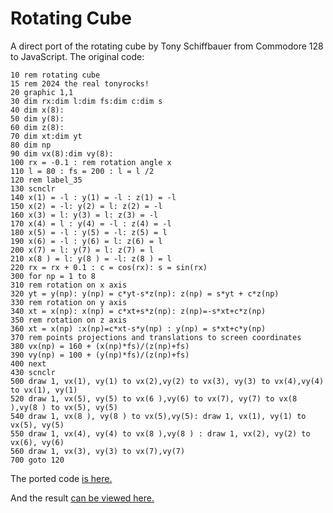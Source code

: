 # Rotating Cube

A direct port of the rotating cube by Tony Schiffbauer from Commodore 128 to JavaScript. The original code:

```
10 rem rotating cube
15 rem 2024 the real tonyrocks!
20 graphic 1,1
30 dim rx:dim l:dim fs:dim c:dim s
40 dim x(8):
50 dim y(8):
60 dim z(8):
70 dim xt:dim yt
80 dim np
90 dim vx(8):dim vy(8):
100 rx = -0.1 : rem rotation angle x
110 l = 80 : fs = 200 : l = l /2
120 rem label_35
130 scnclr
140 x(1) = -l : y(1) = -l : z(1) = -l
150 x(2) = -l: y(2) = l: z(2) = -l
160 x(3) = l: y(3) = l: z(3) = -l
170 x(4) = l : y(4) = -l : z(4) = -l
180 x(5) = -l : y(5) = -l: z(5) = l
190 x(6) = -l : y(6) = l: z(6) = l
200 x(7) = l: y(7) = l: z(7) = l
210 x(8 ) = l: y(8 ) = -l: z(8 ) = l
220 rx = rx + 0.1 : c = cos(rx): s = sin(rx)
300 for np = 1 to 8
310 rem rotation on x axis
320 yt = y(np): y(np) = c*yt-s*z(np): z(np) = s*yt + c*z(np)
330 rem rotation on y axis
340 xt = x(np): x(np) = c*xt+s*z(np): z(np)=-s*xt+c*z(np)
350 rem rotation on z axis
360 xt = x(np) :x(np)=c*xt-s*y(np) : y(np) = s*xt+c*y(np)
370 rem points projections and translations to screen coordinates
380 vx(np) = 160 + (x(np)*fs)/(z(np)+fs)
390 vy(np) = 100 + (y(np)*fs)/(z(np)+fs)
400 next
430 scnclr
500 draw 1, vx(1), vy(1) to vx(2),vy(2) to vx(3), vy(3) to vx(4),vy(4) to vx(1), vy(1)
520 draw 1, vx(5), vy(5) to vx(6 ),vy(6) to vx(7), vy(7) to vx(8 ),vy(8 ) to vx(5), vy(5)
540 draw 1, vx(8 ), vy(8 ) to vx(5),vy(5): draw 1, vx(1), vy(1) to vx(5), vy(5)
550 draw 1, vx(4), vy(4) to vx(8 ),vy(8 ) : draw 1, vx(2), vy(2) to vx(6), vy(6)
560 draw 1, vx(3), vy(3) to vx(7),vy(7)
700 goto 120
```

The ported code [is here.](https://github.com/Anders-H/RotatingCube/blob/main/cube.html)

And the result [can be viewed here.](https://winsoft.se/temp/cube.html)
